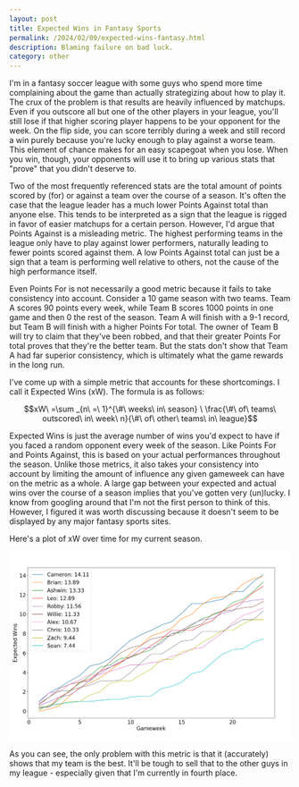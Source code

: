 ```yaml
---
layout: post
title: Expected Wins in Fantasy Sports
permalink: /2024/02/09/expected-wins-fantasy.html
description: Blaming failure on bad luck.
category: other
---
```


I'm in a fantasy soccer league with some guys who spend more time complaining about the game than actually strategizing about how to play it. The crux of the problem is that results are heavily influenced by matchups. Even if you outscore all but one of the other players in your league, you'll still lose if that higher scoring player happens to be your opponent for the week. On the flip side, you can score terribly during a week and still record a win purely because you're lucky enough to play against a worse team. This element of chance makes for an easy scapegoat when you lose. When you win, though, your opponents will use it to bring up various stats that "prove" that you didn't deserve to.

Two of the most frequently referenced stats are the total amount of points scored by (for) or against a team over the course of a season. It's often the case that the league leader has a much lower Points Against total than anyone else. This tends to be interpreted as a sign that the league is rigged in favor of easier matchups for a certain person. However, I'd argue that Points Against is a misleading metric. The highest performing teams in the league only have to play against lower performers, naturally leading to fewer points scored against them. A low Points Against total can just be a sign that a team is performing well relative to others, not the cause of the high performance itself.

Even Points For is not necessarily a good metric because it fails to take consistency into account. Consider a 10 game season with two teams. Team A scores 90 points every week, while Team B scores 1000 points in one game and then 0 the rest of the season. Team A will finish with a 9-1 record, but Team B will finish with a higher Points For total. The owner of Team B will try to claim that they've been robbed, and that their greater Points For total proves that they're the better team. But the stats don't show that Team A had far superior consistency, which is ultimately what the game rewards in the long run.

I've come up with a simple metric that accounts for these shortcomings. I call it Expected Wins (xW). The formula is as follows:

$$xW\ =\sum _{n\ =\ 1}^{\#\ weeks\ in\ season} \ \frac{\#\ of\ teams\ outscored\ in\ week\ n}{\#\ of\ other\ teams\ in\ league}$$

Expected Wins is just the average number of wins you'd expect to have if you faced a random opponent every week of the season. Like Points For and Points Against, this is based on your actual performances throughout the season. Unlike those metrics, it also takes your consistency into account by limiting the amount of influence any given gameweek can have on the metric as a whole. A large gap between your expected and actual wins over the course of a season implies that you've gotten very (un)lucky. I know from googling around that I'm not the first person to think of this. However, I figured it was worth discussing because it doesn't seem to be displayed by any major fantasy sports sites.

Here's a plot of xW over time for my current season.

![](/images/expected_wins/plot.png)

As you can see, the only problem with this metric is that it (accurately) shows that my team is the best. It'll be tough to sell that to the other guys in my league - especially given that I'm currently in fourth place.
